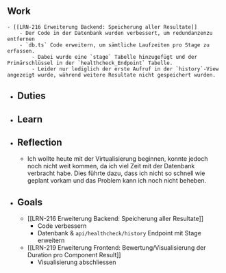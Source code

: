 ## Work
	- [[LRN-216 Erweiterung Backend: Speicherung aller Resultate]]
		- Der Code in der Datenbank wurden verbessert, um redundanzenzu  entfernen
		- `db.ts` Code erweitern, um sämtliche Laufzeiten pro Stage zu erfassen.
			- Dabei wurde eine `stage` Tabelle hinzugefügt und der Primärschlüssel in der `healthcheck_Endpoint` Tabelle.
			- Leider nur lediglich der erste Aufruf in der `history`-View angezeigt wurde, während weitere Resultate nicht gespeichert wurden.
- ## Duties
- ## Learn
- ## Reflection
	- Ich wollte heute mit der Virtualisierung beginnen, konnte jedoch noch nicht weit kommen, da ich viel Zeit mit der Datenbank verbracht habe. Dies führte dazu, dass ich nicht so schnell wie geplant vorkam und das Problem kann ich noch nicht beheben.
- ## Goals
	- [[LRN-216 Erweiterung Backend: Speicherung aller Resultate]]
		- Code verbessern
		- Datenbank & `api/healthcheck/history` Endpoint mit Stage erweitern
	- [[LRN-219 Erweiterung Frontend: Bewertung/Visualisierung der Duration pro Component Result]]
		- Visualisierung abschliessen
